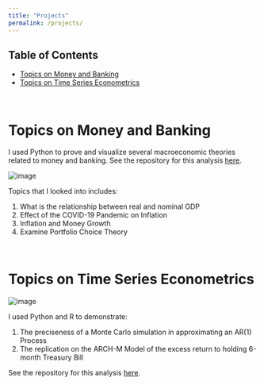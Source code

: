 ```yaml
---
title: "Projects"
permalink: /projects/
---
```


## Table of Contents
- [Topics on Money and Banking](#topics-on-money-and-banking)
- [Topics on Time Series Econometrics](#topics-on-time-series-econometrics)

<br>

# Topics on Money and Banking
I used Python to prove and visualize several macroeconomic theories related to money and banking. See the repository for this analysis [here](https://github.com/kshao19/Money_and_Banking_Analysis).

![image](https://github.com/user-attachments/assets/3eba1a8f-83e1-4a1f-a828-f57c2b8f15b2)

Topics that I looked into includes:
  1. What is the relationship between real and nominal GDP
  2. Effect of the COVID-19 Pandemic on Inflation
  3. Inflation and Money Growth
  4. Examine Portfolio Choice Theory

<br>

# Topics on Time Series Econometrics

![image](https://github.com/user-attachments/assets/27e56523-37cc-408e-adea-94a942a6b346)

I used Python and R to demonstrate:
  1. The preciseness of a Monte Carlo simulation in approximating an AR(1) Process
  2. The replication on the ARCH-M Model of the excess return to holding 6-month Treasury Bill

See the repository for this analysis [here](https://github.com/kshao19/time_series_econometrics).

<br>
